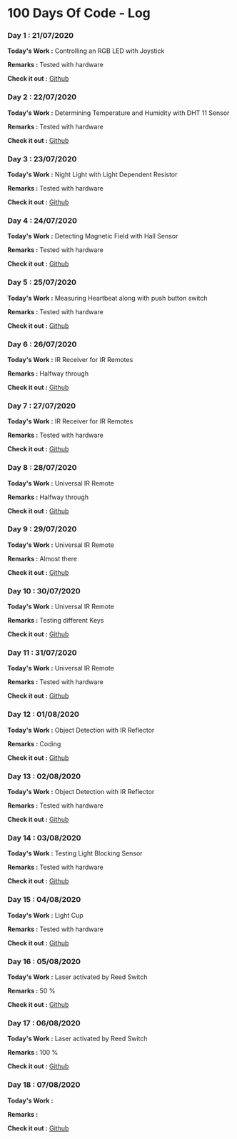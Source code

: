 # 100 Days Of Code - Log

### Day 1 : 21/07/2020

**Today's Work :** Controlling an RGB LED with Joystick

**Remarks :** Tested with hardware

**Check it out :** [Github](https://github.com/mensider/arduino-modules)

### Day 2 : 22/07/2020

**Today's Work :** Determining Temperature and Humidity with DHT 11 Sensor

**Remarks :** Tested with hardware

**Check it out :** [Github](https://github.com/mensider/arduino-modules)

### Day 3 : 23/07/2020

**Today's Work :** Night Light with Light Dependent Resistor

**Remarks :** Tested with hardware

**Check it out :** [Github](https://github.com/mensider/arduino-modules)

### Day 4 : 24/07/2020

**Today's Work :** Detecting Magnetic Field with Hall Sensor

**Remarks :** Tested with hardware

**Check it out :** [Github](https://github.com/mensider/arduino-modules)

### Day 5 : 25/07/2020

**Today's Work :** Measuring Heartbeat along with push button switch

**Remarks :** Tested with hardware

**Check it out :** [Github](https://github.com/mensider/arduino-modules)

### Day 6 : 26/07/2020

**Today's Work :** IR Receiver for IR Remotes

**Remarks :** Halfway through

**Check it out :** [Github](https://github.com/mensider/arduino-modules)

### Day 7 : 27/07/2020

**Today's Work :** IR Receiver for IR Remotes

**Remarks :** Tested with hardware

**Check it out :** [Github](https://github.com/mensider/arduino-modules)

### Day 8 : 28/07/2020

**Today's Work :** Universal IR Remote

**Remarks :** Halfway through

**Check it out :** [Github](https://github.com/mensider/arduino-modules)

### Day 9 : 29/07/2020

**Today's Work :** Universal IR Remote

**Remarks :** Almost there

**Check it out :** [Github](https://github.com/mensider/arduino-modules)

### Day 10 : 30/07/2020

**Today's Work :** Universal IR Remote

**Remarks :** Testing different Keys

**Check it out :** [Github](https://github.com/mensider/arduino-modules)

### Day 11 : 31/07/2020

**Today's Work :** Universal IR Remote

**Remarks :** Tested with hardware

**Check it out :** [Github](https://github.com/mensider/arduino-modules)

### Day 12 : 01/08/2020

**Today's Work :** Object Detection with IR Reflector

**Remarks :** Coding

**Check it out :** [Github](https://github.com/mensider/arduino-modules)

### Day 13 : 02/08/2020

**Today's Work :** Object Detection with IR Reflector

**Remarks :** Tested with hardware

**Check it out :** [Github](https://github.com/mensider/arduino-modules)

### Day 14 : 03/08/2020

**Today's Work :** Testing Light Blocking Sensor

**Remarks :** Tested with hardware

**Check it out :** [Github](https://github.com/mensider/arduino-modules)

### Day 15 : 04/08/2020

**Today's Work :** Light Cup

**Remarks :** Tested with hardware

**Check it out :** [Github](https://github.com/mensider/arduino-modules)

### Day 16 : 05/08/2020

**Today's Work :** Laser activated by Reed Switch

**Remarks :** 50 %

**Check it out :** [Github](https://github.com/mensider/arduino-modules)

### Day 17 : 06/08/2020

**Today's Work :** Laser activated by Reed Switch

**Remarks :** 100 %

**Check it out :** [Github](https://github.com/mensider/arduino-modules)

### Day 18 : 07/08/2020

**Today's Work :** 

**Remarks :** 

**Check it out :** [Github](https://github.com/mensider/arduino-modules)

